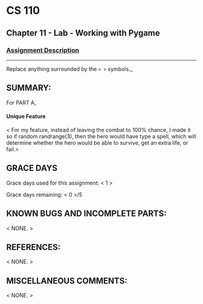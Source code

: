 # CS 110
## Chapter 11 - Lab - Working with Pygame


### [Assignment Description](https://docs.google.com/document/d/1kFLQs7Lepb8hcYOrZq5scmRmdcNkIwWZ6Kb85_0bCVY/edit?usp=sharing)

***
Replace anything surrounded by the `< >` symbols._

## SUMMARY:
  For PART A, 
#### Unique Feature
 < For my feature, instead of leaving the combat to 100% chance, I  made it so if random.randrange(3), then the hero would have type a spell, which will determine whether the hero would be able to survive, get an extra life, or fail.>

## GRACE DAYS
Grace days used for this assignment: < 1 >

Grace days remaining: < 0 >/5

## KNOWN BUGS AND INCOMPLETE PARTS:
 < NONE. >

## REFERENCES:
 < NONE. >

## MISCELLANEOUS COMMENTS:
 < NONE. >

